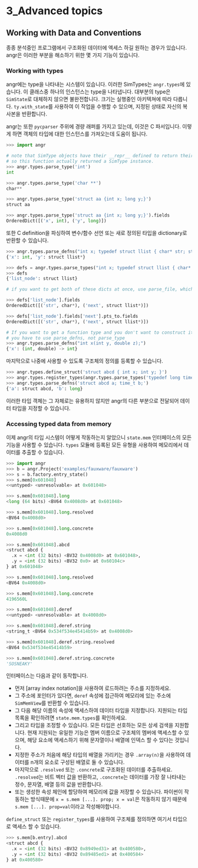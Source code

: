 # 3_Advanced topics

## Working with Data and Conventions

종종 분석중인 프로그램에서 구조화된 데이터에 엑세스 하길 원하는 경우가 있습니다. angr은 이러한 부분을 해소하기 위한 몇 가지 기능이 있습니다.

### Working with types

angr에는 type을 나타내는 시스템이 있습니다. 이러한 SimTypes는 `angr.types`에 있습니다. 이 클래스중 하나의 인스턴스는 type을 나타냅니다. 대부분의 type은 `SimState`로 대체하지 않으면 불완전합니다. 크기는 실행중인 아키텍쳐에 따라 다릅니다. `ty.with_state`를 사용하여 이 작업을 수행할 수 있으며, 지정된 상태로 자신의 복사본을 반환합니다.

angr는 또한 `pycparser` 주위에 경량 래퍼를 가지고 있는데, 이것은 C 파서입니다. 이렇게 하면 객체의 타입에 대한 인스턴스를 가져오는데 도움이 됩니다.

```python
>>> import angr

# note that SimType objects have their __repr__ defined to return their c type name,
# so this function actually returned a SimType instance.
>>> angr.types.parse_type('int')
int

>>> angr.types.parse_type('char **')
char**

>>> angr.types.parse_type('struct aa {int x; long y;}')
struct aa

>>> angr.types.parse_type('struct aa {int x; long y;}').fields
OrderedDict([('x', int), ('y', long)])
```

또한 C definition을 파싱하여 변수/함수 선언 또는 새로 정의된 타입을 dictionary로 반환할 수 있습니다.

```python
>>> angr.types.parse_defns("int x; typedef struct llist { char* str; struct llist *next; } list_node; list_node *y;")
{'x': int, 'y': struct llist*}

>>> defs = angr.types.parse_types("int x; typedef struct llist { char* str; struct llist *next; } list_node; list_node *y;")
>>> defs
{'list_node': struct llist}

# if you want to get both of these dicts at once, use parse_file, which returns both in a tuple.

>>> defs['list_node'].fields
OrderedDict([('str', char*), ('next', struct llist*)])

>>> defs['list_node'].fields['next'].pts_to.fields
OrderedDict([('str', char*), ('next', struct llist*)])

# If you want to get a function type and you don't want to construct it manually,
# you have to use parse_defns, not parse_type
>>> angr.types.parse_defns("int x(int y, double z);")
{'x': (int, double) -> int}
```

마지막으로 나중에 사용할 수 있도록 구조체의 정의를 등록할 수 있습니다.

```python
>>> angr.types.define_struct('struct abcd { int x; int y; }')
>>> angr.types.register_types(angr.types.parse_types('typedef long time_t;'))
>>> angr.types.parse_defns('struct abcd a; time_t b;')
{'a': struct abcd, 'b': long}
```

이러한 타입 객체는 그 자체로는 유용하지 않지만 angr의 다른 부분으로 전달되어 데이터 타입을 지정할 수 있습니다.

### Accessing typed data from memory

이제 angr의 타입 시스템이 어떻게 작동하는지 알았으니 `state.mem` 인터페이스의 모든 기능을 사용할 수 있습니다. `types` 모듈에 등록된 모든 유형을 사용하여 메모리에서 데이터를 추출할 수 있습니다.

```python
>>> import angr
>>> b = angr.Project('examples/fauxware/fauxware')
>>> s = b.factory.entry_state()
>>> s.mem[0x601048]
<<untyped> <unresolvable> at 0x601048>

>>> s.mem[0x601048].long
<long (64 bits) <BV64 0x4008d0> at 0x601048>

>>> s.mem[0x601048].long.resolved
<BV64 0x4008d0>

>>> s.mem[0x601048].long.concrete
0x4008d0

>>> s.mem[0x601048].abcd
<struct abcd {
  .x = <int (32 bits) <BV32 0x4008d0> at 0x601048>,
  .y = <int (32 bits) <BV32 0x0> at 0x60104c>
} at 0x601048>

>>> s.mem[0x601048].long.resolved
<BV64 0x4008d0>

>>> s.mem[0x601048].long.concrete
4196560L

>>> s.mem[0x601048].deref
<<untyped> <unresolvable> at 0x4008d0>

>>> s.mem[0x601048].deref.string
<string_t <BV64 0x534f534e45414b59> at 0x4008d0>

>>> s.mem[0x601048].deref.string.resolved
<BV64 0x534f534e45414b59>

>>> s.mem[0x601048].deref.string.concrete
'SOSNEAKY'
```

인터페이스는 다음과 같이 동작합니다.

* 먼저 [array index notation]을 사용하여 로드하려는 주소를 지정하세요.
* 그 주소에 포인터가 있다면, `deref` 속성에 접근하여 메모리에 있는 주소에 `SimMemView`를 반환할 수 있습니다.
* 그 다음 해당 이름의 속성에 액세스하여 데이터 타입을 지정합니다. 지원되는 타입 목록을 확인하려면 `state.mem.types`를 확인하세요.
* 그리고  타입을 조정할 수 있습니다. 모든 타입은 선호하는 모든 상세 검색을 지원합니다. 현재 지원되는 유일한 기능은 멤버 이름으로 구조체의 멤버에 액세스할 수 있으며, 해당 요소에 액세스하기 위해 문자열이나 배열에 인덱스 할 수 있다는 것입니다.
* 지정한 주소가 처음에 해당 타입의 배열을 가리키는 경우 `.array(n)`을 사용하여 데이터를 n개의 요소로 구성된 배열로 둘 수 있습니다.
* 마지막으로 `.resolved` 또는 `.concrete`로 구조화된 데이터를 추출하세요. `.resolved`는 비트 벡터 값을 반환하고, `.concrete`는 데이터를 가장 잘 나타내는 정수, 문자열, 배열 등의 값을 반환합니다.
* 또는 생성한 속성 체인에 할당하여 메모리에 값을 저장할 수 있습니다. 파이썬이 작동하는 방식때문에 `x = s.mem [...]. prop; x = val`은 작동하지 않기 때문에 `s.mem [...]. prop=val`이라고 작성해야합니다.

`define_struct` 또는 `register_types`를 사용하여 구조체를 정의하면 여기서 타입으로 액세스 할 수 있습니다.

```python
>>> s.mem[b.entry].abcd
<struct abcd {
  .x = <int (32 bits) <BV32 0x8949ed31> at 0x400580>,
  .y = <int (32 bits) <BV32 0x89485ed1> at 0x400584>
} at 0x400580>
```